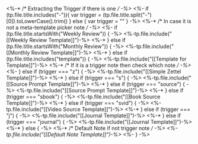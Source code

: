 <%-* /* Extracting the Trigger if there is one */ -%>
<%-* 
if (tp.file.title.includes("-")){
	var trigger = (tp.file.title.split("-")[0]).toLowerCase().trim()
} else {
	var trigger = ""
} -%>
<%-* /* In case it is not a meta-template picker note */ -%>
<%-* if (tp.file.title.startsWith("Weekly Review")) { -%>
<%-tp.file.include("[[Weekly Review Template]]")-%>
<%-* } else if (tp.file.title.startsWith("Monthly Review")) { -%>
<%-tp.file.include("[[Monthly Review Template]]")-%>
<%-* } else if (tp.file.title.includes("template")) { -%>
<%-tp.file.include("[[Template for Template]]")-%>
<%-* /* If it is a trigger note then check which note */ -%>
<%-* } else if (trigger === "z") { -%>
<%-tp.file.include("[[Simple Zettel Template]]")-%>
<%-* } else if (trigger === "s") {  -%>
<%-tp.file.include("[[Source Prompt Template]]")-%>
<%-* } else if (trigger === "source") {  -%>
<%-tp.file.include("[[Source Prompt Template]]")-%>
<%-* } else if (trigger === "sbook") {  -%>
<%-tp.file.include("[[Book Source Template]]")-%>
<%-* } else if (trigger === "svid") {  -%>
<%-tp.file.include("[[Video Source Template]]")-%>
<%-* } else if (trigger === "j") {  -%>
<%-tp.file.include("[[Journal Template]]")-%>
<%-* } else if (trigger === "journal") {  -%>
<%-tp.file.include("[[Journal Template]]")-%>
<%-* } else { -%>
<%-* /* Default Note if not trigger note */ -%>
<%-tp.file.include("[[Default Note Template]]")-%>
<%-* } -%>



